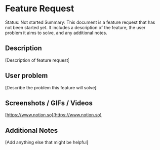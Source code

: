 # Feature Request

Status: Not started
Summary: This document is a feature request that has not been started yet. It includes a description of the feature, the user problem it aims to solve, and any additional notes.

## **Description**

[Description of feature request]

## User problem

[Describe the problem this feature will solve]

## Screenshots / GIFs / Videos

[](https://www.notion.so)

[https://www.notion.so](https://www.notion.so)

## Additional Notes

[Add anything else that might be helpful]